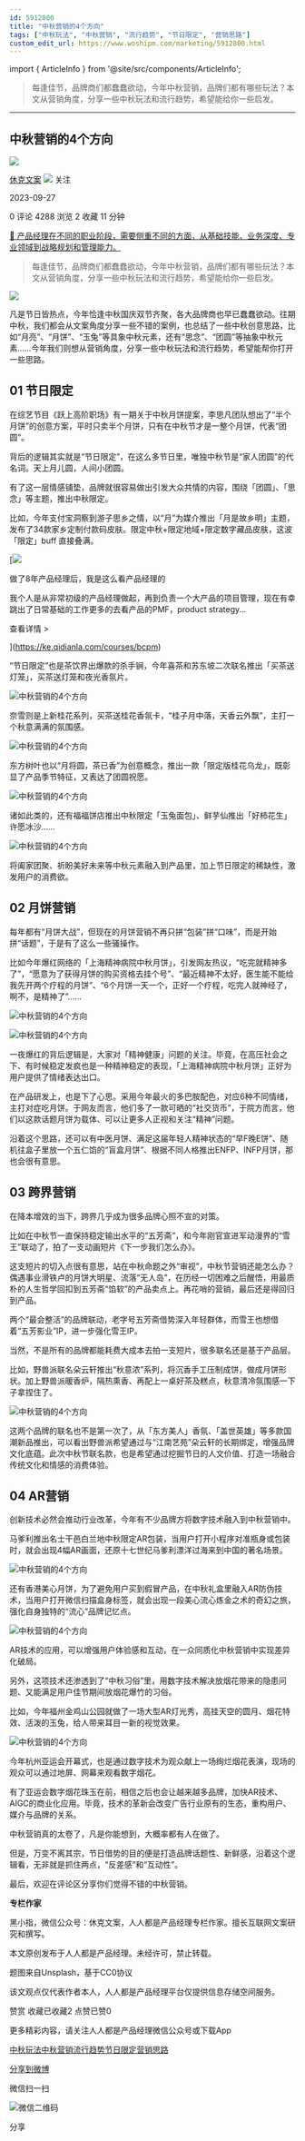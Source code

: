```yaml
---
id: 5912800
title: "中秋营销的4个方向"
tags: ["中秋玩法", "中秋营销", "流行趋势", "节日限定", "营销思路"]
custom_edit_url: https://www.woshipm.com/marketing/5912800.html
---
```

import { ArticleInfo } from '@site/src/components/ArticleInfo';

<ArticleInfo
    author="休克文案"
    authorLink="https://www.woshipm.com/u/214328"
    published="2023-09-27"
    views={4288}
    comments={0}
    collects={2}
/>

> 每逢佳节，品牌商们都蠢蠢欲动，今年中秋营销，品牌们都有哪些玩法？本文从营销角度，分享一些中秋玩法和流行趋势，希望能给你一些启发。

---

## 中秋营销的4个方向

[![](https://static.woshipm.com/pmadmin_avatar_20230907114450_1915.jpg?imageView2/1/w/72/h/72/q/100)](https://www.woshipm.com/u/214328)

[休克文案](https://www.woshipm.com/u/214328) ![](https://static.woshipm.com/tag/1121_1@2x.png) 关注

2023-09-27

0 评论 4288 浏览 2 收藏 11 分钟

[🔗 产品经理在不同的职业阶段，需要侧重不同的方面，从基础技能、业务深度、专业领域到战略规划和管理能力。](https://ke.qidianla.com/courses/90pm)

> 每逢佳节，品牌商们都蠢蠢欲动，今年中秋营销，品牌们都有哪些玩法？本文从营销角度，分享一些中秋玩法和流行趋势，希望能给你一些启发。

![](https://image.woshipm.com/wp-files/2023/09/NO8G2HYTnpeqedNGBykE.png)

凡是节日皆热点，今年恰逢中秋国庆双节齐聚，各大品牌商也早已蠢蠢欲动。往期中秋，我们都会从文案角度分享一些不错的案例，也总结了一些中秋创意思路，比如“月亮”、“月饼”、“玉兔”等具象中秋元素，还有“思念”、“团圆”等抽象中秋元素……今年我们则想从营销角度，分享一些中秋玩法和流行趋势，希望能帮你打开一些思路。

## 01 节日限定

在综艺节目《跃上高阶职场》有一期关于中秋月饼提案，李思凡团队想出了“半个月饼”的创意方案，平时只卖半个月饼，只有在中秋节才是一整个月饼，代表“团圆”。

背后的逻辑其实就是“节日限定”，在这么多节日里，唯独中秋节是“家人团圆”的代名词。天上月儿圆，人间小团圆。

有了这一层情感铺垫，品牌就很容易做出引发大众共情的内容，围绕「团圆」、「思念」等主题，推出中秋限定。

比如，今年支付宝洞察到游子思乡之情，以“月”为媒介推出「月是故乡明」主题，发布了34款家乡定制付款码皮肤。限定中秋+限定地域+限定数字藏品皮肤，这波「限定」buff 直接叠满。

[![](https://image.woshipm.com/2023/08/02/bf59b8ba-30e4-11ee-88e7-00163e0b5ff3.png)

做了8年产品经理后，我是这么看产品经理的

我个人是从非常初级的产品经理做起，再到负责一个大产品的项目管理，现在有幸跳出了日常基础的工作更多的去看产品的PMF，product strategy...

查看详情 >

](https://ke.qidianla.com/courses/bcpm)

“节日限定”也是茶饮界出爆款的杀手锏，今年喜茶和苏东坡二次联名推出「买茶送灯笼」，买茶送灯笼和夜光香氛片。

![中秋营销的4个方向](https://image.yunyingpai.com/wp/2023/09/khgTMF7f6mRC2LH8OFmf.jpeg)

奈雪则是上新桂花系列，买茶送桂花香氛卡，“桂子月中落，天香云外飘”，主打一个秋意满满的氛围感。

![中秋营销的4个方向](https://image.yunyingpai.com/wp/2023/09/cQFoc5QcFvC5IiLLvkOL.jpeg)

东方树叶也以“月将圆，茶已香”为创意概念，推出一款「限定版桂花乌龙」，既彰显了产品季节特征，又表达了团圆祝愿。

![中秋营销的4个方向](https://image.yunyingpai.com/wp/2023/09/UlQQbKa1V9Gaex00JUzb.png)

诸如此类的，还有福福饼店推出中秋限定「玉兔面包」、鲜芋仙推出「好柿花生」许愿冰沙……

![中秋营销的4个方向](https://image.yunyingpai.com/wp/2023/09/DNUb72h5C0OPkhHmPB7u.png)

将阖家团聚、祈盼美好未来等中秋元素融入到产品里，加上节日限定的稀缺性，激发用户的消费欲。

## 02 月饼营销

每年都有“月饼大战”，但现在的月饼营销不再只拼“包装”拼“口味”，而是开始拼“话题”，于是有了这么一些骚操作。

比如今年爆红网络的「上海精神病院中秋月饼」，引发网友热议，“吃完就精神多了”，“愿意为了获得月饼的购买资格去挂个号”、“最近精神不太好，医生能不能给我先开两个疗程的月饼”、“6个月饼一天一个，正好一个疗程，吃完人就神经了，啊不，是精神了”……

![中秋营销的4个方向](https://image.yunyingpai.com/wp/2023/09/AYEC9f5GNR8G75pAOdXN.png)

![中秋营销的4个方向](https://image.yunyingpai.com/wp/2023/09/JKs6br6Q6DrStp10HvvU.jpeg)

一夜爆红的背后逻辑是，大家对「精神健康」问题的关注。毕竟，在高压社会之下、有时候稳定发疯也是一种精神稳定的表现，「上海精神病院中秋月饼」正好为用户提供了情绪表达出口。

在产品研发上，也是下了心思。采用今年最火的多巴胺配色，对应6种不同情绪，主打对症吃月饼。于网友而言，他们多了一款可晒的“社交货币”，于院方而言，他们以这款话题月饼为载体、可以让更多人正视和关注“精神”问题。

沿着这个思路，还可以有中医月饼、满足这届年轻人精神状态的“早F晚E饼”、随机往盒子里放一个五仁馅的“盲盒月饼”、根据不同人格推出ENFP、INFP月饼，那也会很有意思。

## 03 跨界营销

在降本增效的当下，跨界几乎成为很多品牌心照不宣的对策。

比如在中秋节一直保持稳定输出水平的“五芳斋”，和今年刚官宣进军动漫界的“雪王”联动了，拍了一支动画短片《下一步我们怎么办》。

这支短片的切入点很有意思，站在中秋命题之外“审视”，中秋节营销还能怎么办？偶遇事业滑铁卢的月饼大明星、流落“无人岛”，在历经一切困难之后醒悟，用最质朴的人生哲学回扣到五芳斋“馅软”的产品卖点上。再花哨的营销，最后还是得回归到产品。

两个“最会整活”的品牌联动，老字号五芳斋借势深入年轻群体，而雪王也想借着“五芳影业”IP，进一步强化雪王IP。

当然，不是所有的品牌都能耗费大成本去拍一支短片，很多联名还是基于产品层。

比如，野兽派联名朵云轩推出“秋意浓”系列，将沉香手工压制成饼，做成月饼形状。加上野兽派暖香炉，隔热熏香、再配上一桌好茶及糕点，秋意清冷氛围感一下子拿捏住了。

![中秋营销的4个方向](https://image.yunyingpai.com/wp/2023/09/BEc3Tcr1iN7tNp1nI4RN.jpeg)

这两个品牌的联名也不是第一次了，从「东方美人」香氛、「盖世英雄」等多款国潮新品推出，可以看出野兽派希望通过与“江南艺苑”朵云轩的长期绑定，增强品牌文化底蕴。此次中秋节联名款，也是希望通过挖掘节日的人文价值、打造一场融合传统文化和情感的消费体验。

## 04 AR营销

创新技术必然会推动行业改革，今年有不少品牌方将数字技术融入到中秋营销中。

马爹利推出名士干邑白兰地中秋限定AR包装，当用户打开小程序对准瓶身或包装时，就会出现4幅AR画面，还原十七世纪马爹利漂洋过海来到中国的著名场景。

![中秋营销的4个方向](https://image.yunyingpai.com/wp/2023/09/LCZJ3aQRzx1fZjM3PWGe.gif)

还有香港美心月饼，为了避免用户买到假冒产品，在中秋礼盒里融入AR防伪技术，当用户打开微信扫描盒身标签，就会出现一段美心流心炼金之术的奇幻之旅，强化自身独特的“流心”品牌记忆点。

![中秋营销的4个方向](https://image.yunyingpai.com/wp/2023/09/WJso6kpKmcajPVnEvyd8.gif)

AR技术的应用，可以增强用户体验感和互动，在一众同质化中秋营销中实现差异化破局。

另外，这项技术还渗透到了“中秋习俗”里，用数字技术解决放烟花带来的隐患问题、又能满足用户佳节期间放烟花爆竹的习俗。

比如，今年福州金鸡山公园就做了一场大型AR灯光秀，高挂天空的圆月、烟花特效、活泼的玉兔，给人带来耳目一新的视觉效果。

![中秋营销的4个方向](https://image.yunyingpai.com/wp/2023/09/vK0IxA07DqkDFDaRWQO9.gif)

今年杭州亚运会开幕式，也是通过数字技术为观众献上一场绚烂烟花表演，现场的观众可以通过地屏、网幕来观看数字烟花。

有了亚运会数字烟花珠玉在前，相信之后也会让越来越多品牌，加快AR技术、AIGC的商业化应用。毕竟，技术的革新会改变广告行业原有的生态，重构用户、媒介与品牌的关系。

中秋营销真的太卷了，凡是你能想到，大概率都有人在做了。

但是，万变不离其宗，节日借势的目的便是打造品牌话题性、新鲜感，沿着这个逻辑看，无非就是抓住两点，“反差感”和“互动性”。

最后，欢迎在评论区分享你们觉得不错的中秋营销。

**专栏作家**

黑小指，微信公众号：休克文案，人人都是产品经理专栏作家。擅长互联网文案研究和撰写。

本文原创发布于人人都是产品经理。未经许可，禁止转载。

题图来自Unsplash，基于CC0协议

该文观点仅代表作者本人，人人都是产品经理平台仅提供信息存储空间服务。

赞赏 收藏已收藏2 点赞已赞0

更多精彩内容，请关注人人都是产品经理微信公众号或下载App

[中秋玩法](https://www.woshipm.com/tag/%e4%b8%ad%e7%a7%8b%e7%8e%a9%e6%b3%95)[中秋营销](https://www.woshipm.com/tag/%e4%b8%ad%e7%a7%8b%e8%90%a5%e9%94%80)[流行趋势](https://www.woshipm.com/tag/%e6%b5%81%e8%a1%8c%e8%b6%8b%e5%8a%bf)[节日限定](https://www.woshipm.com/tag/%e8%8a%82%e6%97%a5%e9%99%90%e5%ae%9a)[营销思路](https://www.woshipm.com/tag/%e8%90%a5%e9%94%80%e6%80%9d%e8%b7%af)

[分享到微博](https://service.weibo.com/share/share.php?appkey=2775287854&title=中秋营销的4个方向&url=https://www.woshipm.com/marketing/5912800.html&pic=https://image.woshipm.com/wp-files/2023/09/NO8G2HYTnpeqedNGBykE.png)

微信扫一扫

![微信二维码](https://api.pwmqr.com/qrcode/create/?url=https://www.woshipm.com/marketing/5912800.html)

分享